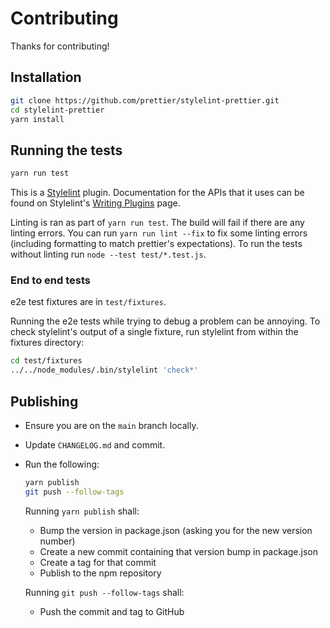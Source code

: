 # Contributing

Thanks for contributing!

## Installation

```sh
git clone https://github.com/prettier/stylelint-prettier.git
cd stylelint-prettier
yarn install
```

## Running the tests

```sh
yarn run test
```

This is a [Stylelint](https://stylelint.io/) plugin. Documentation for the APIs that it uses can be found on Stylelint's [Writing Plugins](https://stylelint.io/developer-guide/plugins/) page.

Linting is ran as part of `yarn run test`. The build will fail if there are any linting errors. You can run `yarn run lint --fix` to fix some linting errors (including formatting to match prettier's expectations). To run the tests without linting run `node --test test/*.test.js`.

### End to end tests

e2e test fixtures are in `test/fixtures`.

Running the e2e tests while trying to debug a problem can be annoying. To check
stylelint's output of a single fixture, run stylelint from within the fixtures
directory:

```sh
cd test/fixtures
../../node_modules/.bin/stylelint 'check*'
```

## Publishing

- Ensure you are on the `main` branch locally.
- Update `CHANGELOG.md` and commit.
- Run the following:

  ```sh
  yarn publish
  git push --follow-tags
  ```

  Running `yarn publish` shall:

  - Bump the version in package.json (asking you for the new version number)
  - Create a new commit containing that version bump in package.json
  - Create a tag for that commit
  - Publish to the npm repository

  Running `git push --follow-tags` shall:

  - Push the commit and tag to GitHub
